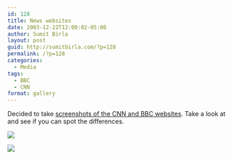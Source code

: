```yaml
---
id: 128
title: News websites
date: 2003-12-22T12:00:02-05:00
author: Sumit Birla
layout: post
guid: http://sumitbirla.com/?p=128
permalink: /?p=128
categories:
  - Media
tags:
  - BBC
  - CNN
format: gallery
---
```

Decided to take [screenshots of the CNN and BBC websites](http://sumit-old.tampahost.net/cnn-bbc.php). Take a look at and see if you can spot the differences.

<!--more-->

![](http://sumit-old.tampahost.net/images/cnn.jpg) 

![](http://sumit-old.tampahost.net/images/bbc.jpg)